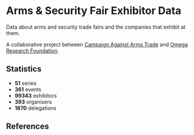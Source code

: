 # Arms & Security Fair Exhibitor Data

Data about arms and security trade fairs and the companies that exhibit at them.

A collaborative project between [Campaign Against Arms Trade](https://caat.org.uk) and [Omega Research Foundation](https://omegaresearchfoundation.org/).

## Statistics

-   **51** series
-   **361** events
-   **99343** exhibitors
-   **393** organisers
-   **1870** delegations


## References
